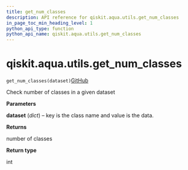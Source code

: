 ```yaml
---
title: get_num_classes
description: API reference for qiskit.aqua.utils.get_num_classes
in_page_toc_min_heading_level: 1
python_api_type: function
python_api_name: qiskit.aqua.utils.get_num_classes
---
```


<span id="qiskit-aqua-utils-get-num-classes" />

# qiskit.aqua.utils.get\_num\_classes

<span id="qiskit.aqua.utils.get_num_classes" />

`get_num_classes(dataset)`[GitHub](https://github.com/qiskit-community/qiskit-aqua/tree/stable/0.8/qiskit/aqua/utils/dataset_helper.py "view source code")

Check number of classes in a given dataset

**Parameters**

**dataset** (*dict*) – key is the class name and value is the data.

**Returns**

number of classes

**Return type**

int

